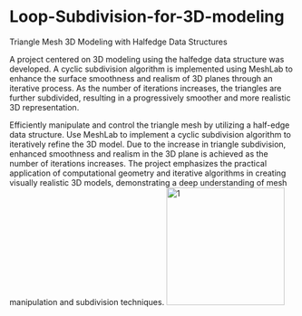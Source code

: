 # Loop-Subdivision-for-3D-modeling

Triangle Mesh 3D Modeling with Halfedge Data Structures

A project centered on 3D modeling using the halfedge data structure was developed. 
A cyclic subdivision algorithm is implemented using MeshLab to enhance the surface smoothness and realism of 3D planes through an iterative process.
As the number of iterations increases, the triangles are further subdivided, resulting in a progressively smoother and more realistic 3D representation.



Efficiently manipulate and control the triangle mesh by utilizing a half-edge data structure.
Use MeshLab to implement a cyclic subdivision algorithm to iteratively refine the 3D model.
Due to the increase in triangle subdivision, enhanced smoothness and realism in the 3D plane is achieved as the number of iterations increases.
The project emphasizes the practical application of computational geometry and iterative algorithms in creating visually realistic 3D models, 
demonstrating a deep understanding of mesh manipulation and subdivision techniques.
<img width="208" alt="1" src="https://github.com/bryanliao24/Loop-Subdivision-for-3D-modeling/assets/73574092/51dd1487-23e4-4cdc-ba8e-849e00aa7356">
